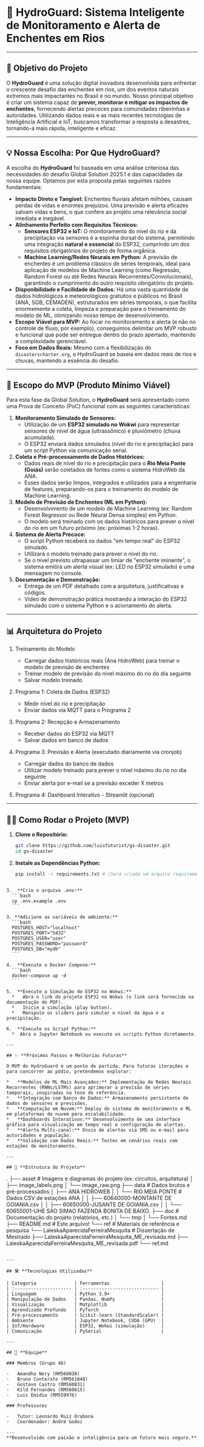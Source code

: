 # 🌊 HydroGuard: Sistema Inteligente de Monitoramento e Alerta de Enchentes em Rios

---

## 🎯 **Objetivo do Projeto**

O **HydroGuard** é uma solução digital inovadora desenvolvida para enfrentar o crescente desafio das enchentes em rios, um dos eventos naturais extremos mais impactantes no Brasil e no mundo. Nosso principal objetivo é criar um sistema capaz de **prever, monitorar e mitigar os impactos de enchentes**, fornecendo alertas precoces para comunidades ribeirinhas e autoridades. Utilizando dados reais e as mais recentes tecnologias de Inteligência Artificial e IoT, buscamos transformar a resposta a desastres, tornando-a mais rápida, inteligente e eficaz.

---

## 💡 **Nossa Escolha: Por Que HydroGuard?**

A escolha do **HydroGuard** foi baseada em uma análise criteriosa das necessidades do desafio Global Solution 2025.1 e das capacidades da nossa equipe. Optamos por esta proposta pelas seguintes razões fundamentais:

*   **Impacto Direto e Tangível:** Enchentes fluviais afetam milhões, causam perdas de vidas e enormes prejuízos. Uma previsão e alerta eficazes salvam vidas e bens, o que confere ao projeto uma relevância social imediata e inegável.
*   **Alinhamento Perfeito com Requisitos Técnicos:**
    *   **Sensores ESP32 e IoT:** O monitoramento do nível do rio e da precipitação via sensores é a espinha dorsal do sistema, permitindo uma integração **natural e essencial** do ESP32, cumprindo um dos requisitos obrigatórios do projeto de forma orgânica.
    *   **Machine Learning/Redes Neurais em Python:** A previsão de enchentes é um problema clássico de séries temporais, ideal para aplicação de modelos de Machine Learning (como Regressão, Random Forest ou até Redes Neurais Recorrentes/Convolucionais), garantindo o cumprimento do outro requisito obrigatório do projeto.
*   **Disponibilidade e Facilidade de Dados:** Há uma vasta quantidade de dados hidrológicos e meteorológicos gratuitos e públicos no Brasil (ANA, SGB, CEMADEN), estruturados em séries temporais, o que facilita enormemente a coleta, limpeza e preparação para o treinamento do modelo de ML, otimizando nosso tempo de desenvolvimento.
*   **Escopo Viável para MVP:** Ao focar no monitoramento e alerta (e não no controle de fluxo, por exemplo), conseguimos delimitar um MVP robusto e funcional que pode ser entregue dentro do prazo apertado, mantendo a complexidade gerenciável.
*   **Foco em Dados Reais:** Mesmo com a flexibilização do `disasterscharter.org`, o HydroGuard se baseia em dados reais de rios e chuvas, mantendo a essência do desafio.

---

## 🚀 **Escopo do MVP (Produto Mínimo Viável)**

Para esta fase da Global Solution, o **HydroGuard** será apresentado como uma Prova de Conceito (PoC) funcional com as seguintes características:

1.  **Monitoramento Simulado de Sensores:**
    *   Utilização de um **ESP32 simulado no Wokwi** para representar sensores de nível de água (ultrassônico) e pluviômetro (chuva acumulada).
    *   O ESP32 enviará dados simulados (nível do rio e precipitação) para um script Python via comunicação serial.
2.  **Coleta e Pré-processamento de Dados Históricos:**
    *   Dados reais de nível do rio e precipitação para o **Rio Meia Ponte (Goiás)** serão coletados de fontes como o sistema HidroWeb da ANA.
    *   Esses dados serão limpos, integrados e utilizados para a engenharia de features, preparando-os para o treinamento do modelo de Machine Learning.
3.  **Modelo de Previsão de Enchentes (ML em Python):**
    *   Desenvolvimento de um modelo de Machine Learning (ex: Random Forest Regressor ou Rede Neural Densa simples) em Python.
    *   O modelo será treinado com os dados históricos para prever o nível do rio em um futuro próximo (ex: próximas 1-2 horas).
4.  **Sistema de Alerta Precoce:**
    *   O script Python receberá os dados "em tempo real" do ESP32 simulado.
    *   Utilizará o modelo treinado para prever o nível do rio.
    *   Se o nível previsto ultrapassar um limiar de "enchente iminente", o sistema emitirá um alerta visual (ex: LED no ESP32 simulado) e uma mensagem no console.
5.  **Documentação e Demonstração:**
    *   Entrega de um PDF detalhado com a arquitetura, justificativas e códigos.
    *   Vídeo de demonstração prática mostrando a interação do ESP32 simulado com o sistema Python e o acionamento do alerta.

---

## 📊 **Arquitetura do Projeto**

1. Treinamento do Modelo
   - Carregar dados históricos reais (Ana HidroWeb) para treinar o modelo de previsão de enchentes
   - Treinar modelo de previsão do nível máximo do rio do dia seguinte
   - Salvar modelo treinado

2. Programa 1: Coleta de Dados (ESP32)
   - Medir nível do rio e precipitação
   - Enviar dados via MQTT para o Programa 2

3. Programa 2: Recepção e Armazenamento
   - Receber dados do ESP32 via MQTT
   - Salvar dados em banco de dados

4. Programa 3: Previsão e Alerta (executado diariamente via cronjob)
   - Carregar dados do banco de dados
   - Utilizar modelo treinado para prever o nível máximo do rio no dia seguinte
   - Enviar alerta por e-mail se a previsão exceder X metros

5. Programa 4: Dashboard Interativo - Streamlit (opcional)

---

## 🏃‍♀️ **Como Rodar o Projeto (MVP)**

1.  **Clone o Repositório:**
    ```bash
    git clone https://github.com/luisfuturist/gs-disaster.git
    cd gs-disaster
    ```
2.  **Instale as Dependências Python:**
    ```bash
    pip install -r requirements.txt # (Será criado um arquivo requirements.txt com as libs necessárias)
  ```

3.  **Crie o arquivo .env:**
    ```bash
    cp .env.example .env
    ```

3. **Adicione as variáveis de ambiente:**
    ```bash
    POSTGRES_HOST="localhost"
    POSTGRES_PORT="5432"
    POSTGRES_USER="user"
    POSTGRES_PASSWORD="password"
    POSTGRES_DB="mydb"
    ```

4.  **Execute o Docker Compose:**
    ```bash
    docker-compose up -d
    ```

5.  **Execute a Simulação do ESP32 no Wokwi:**
    *   Abra o link do projeto ESP32 no Wokwi (o link será fornecido na documentação do PDF).
    *   Inicie a simulação (play button).
    *   Manipule os sliders para simular o nível da água e a precipitação.

6.  **Execute os Script Python:**
    *  Abra o Jupyter Notebook ou execute os scripts Python diretamente.

---

## ✨ **Próximos Passos e Melhorias Futuras**

O MVP do HydroGuard é um ponto de partida. Para futuras iterações e para concorrer ao pódio, pretendemos explorar:

*   **Modelos de ML Mais Avançados:** Implementação de Redes Neurais Recorrentes (RNNs/LSTMs) para aprimorar a previsão de séries temporais, inspiradas na tese de referência.
*   **Integração com Banco de Dados:** Armazenamento persistente de dados de sensores e previsões.
*   **Computação em Nuvem:** Deploy do sistema de monitoramento e ML em plataformas de nuvem para escalabilidade.
*   **Dashboards Interativos:** Desenvolvimento de uma interface gráfica para visualização em tempo real e configuração de alertas.
*   **Alerta Multi-canal:** Envio de alertas via SMS ou e-mail para autoridades e população.
*   **Validação com Dados Reais:** Testes em cenários reais com estações de monitoramento.

---

## 📂 **Estrutura do Projeto**

```
.
├── asset                   # Imagens e diagramas do projeto (ex: circuitos, arquitetura)
│   ├── image_labels.png
│   └── image_raw.png
├── data                    # Dados brutos e pré-processados
│   ├── ANA HIDROWEB
│   │   └── RIO MEIA PONTE  # Dados CSV de estações ANA
│   │       ├── 60640000-MONTANTE DE GOIANIA.csv
│   │       ├── 60650000-JUSANTE DE GOIANIA.csv
│   │       └── 60655001-UHE SAO SIMAO FAZENDA BONITA DE BAIXO.
├── doc                     # Documentação do projeto (relatórios, etc.)
│   └── tmp
│       └── Fontes.md
├── README.md               # Este arquivo!
└── ref                     # Materiais de referência e pesquisa
    └── LaleskaAparecidaFerreiraMesquita # Dissertação de Mestrado
        ├── LaleskaAparecidaFerreiraMesquita_ME_revisada.md
        ├── LaleskaAparecidaFerreiraMesquita_ME_revisada.pdf
        └── ref.md
```

---

## 🛠️ **Tecnologias Utilizadas**

| Categoria              | Ferramentas                   |
| :--------------------- | :---------------------------- |
| Linguagem              | Python 3.9+                   |
| Manipulação de Dados   | Pandas, NumPy                 |
| Visualização           | Matplotlib                    |
| Aprendizado Profundo   | PyTorch                       |
| Pré-processamento      | Scikit-learn (StandardScaler) |
| Ambiente               | Jupyter Notebook, CUDA (GPU)  |
| IoT/Hardware           | ESP32, Wokwi (simulação)      |
| Comunicação            | PySerial                      |

---

## 👥 **Equipe**

### Membros (Grupo 46)

-   Amandha Nery (RM560030)
-   Bruno Conterato (RM561048)
-   Gustavo Castro (RM560831)
-   Kild Fernandes (RM560615)
-   Luis Emidio (RM559976)

### Professores

-   Tutor: Leonardo Ruiz Orabona
-   Coordenador: André Godoi

---
**Desenvolvido com paixão e inteligência para um futuro mais seguro.**
